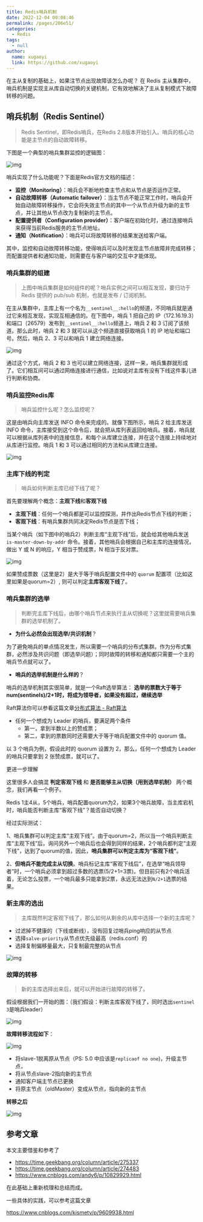 ```yaml
---
title: Redis哨兵机制
date: 2022-12-04 00:08:46
permalink: /pages/206e51/
categories: 
  - Redis
tags: 
  - null
author: 
  name: xugaoyi
  link: https://github.com/xugaoyi
---
```

在主从复制的基础上，如果注节点出现故障该怎么办呢？ 在 Redis 主从集群中，哨兵机制是实现主从库自动切换的关键机制，它有效地解决了主从复制模式下故障转移的问题。

## 哨兵机制（Redis Sentinel）

> Redis Sentinel，即Redis哨兵，在Redis 2.8版本开始引入。哨兵的核心功能是主节点的自动故障转移。

下图是一个典型的哨兵集群监控的逻辑图：

![img](https://img.jssjqd.cn/202212040010405.png)

哨兵实现了什么功能呢？下面是Redis官方文档的描述：

- **监控（Monitoring）**：哨兵会不断地检查主节点和从节点是否运作正常。
- **自动故障转移（Automatic failover）**：当主节点不能正常工作时，哨兵会开始自动故障转移操作，它会将失效主节点的其中一个从节点升级为新的主节点，并让其他从节点改为复制新的主节点。
- **配置提供者（Configuration provider）**：客户端在初始化时，通过连接哨兵来获得当前Redis服务的主节点地址。
- **通知（Notification）**：哨兵可以将故障转移的结果发送给客户端。

其中，监控和自动故障转移功能，使得哨兵可以及时发现主节点故障并完成转移；而配置提供者和通知功能，则需要在与客户端的交互中才能体现。

### 哨兵集群的组建

> 上图中哨兵集群是如何组件的呢？哨兵实例之间可以相互发现，要归功于 Redis 提供的 pub/sub 机制，也就是发布 / 订阅机制。

在主从集群中，主库上有一个名为`__sentinel__:hello`的频道，不同哨兵就是通过它来相互发现，实现互相通信的。在下图中，哨兵 1 把自己的 IP（172.16.19.3）和端口（26579）发布到`__sentinel__:hello`频道上，哨兵 2 和 3 订阅了该频道。那么此时，哨兵 2 和 3 就可以从这个频道直接获取哨兵 1 的 IP 地址和端口号。然后，哨兵 2、3 可以和哨兵 1 建立网络连接。

![img](https://img.jssjqd.cn/202212040011276.jpeg)

通过这个方式，哨兵 2 和 3 也可以建立网络连接，这样一来，哨兵集群就形成了。它们相互间可以通过网络连接进行通信，比如说对主库有没有下线这件事儿进行判断和协商。

### 哨兵监控Redis库

> 哨兵监控什么呢？怎么监控呢？

这是由哨兵向主库发送 INFO 命令来完成的。就像下图所示，哨兵 2 给主库发送 INFO 命令，主库接受到这个命令后，就会把从库列表返回给哨兵。接着，哨兵就可以根据从库列表中的连接信息，和每个从库建立连接，并在这个连接上持续地对从库进行监控。哨兵 1 和 3 可以通过相同的方法和从库建立连接。

![img](https://img.jssjqd.cn/202212040011954.jpeg)

### 主库下线的判定

> 哨兵如何判断主库已经下线了呢？

首先要理解两个概念：**主观下线**和**客观下线**

- **主观下线**：任何一个哨兵都是可以监控探测，并作出Redis节点下线的判断；
- **客观下线**：有哨兵集群共同决定Redis节点是否下线；

当某个哨兵（如下图中的哨兵2）判断主库“主观下线”后，就会给其他哨兵发送 `is-master-down-by-addr` 命令。接着，其他哨兵会根据自己和主库的连接情况，做出 Y 或 N 的响应，Y 相当于赞成票，N 相当于反对票。

![img](https://img.jssjqd.cn/202212040011569.jpeg)

如果赞成票数（这里是2）是大于等于哨兵配置文件中的 `quorum` 配置项（比如这里如果是quorum=2）, 则可以判定**主库客观下线**了。

### 哨兵集群的选举

> 判断完主库下线后，由哪个哨兵节点来执行主从切换呢？这里就需要哨兵集群的选举机制了。

- **为什么必然会出现选举/共识机制**？

为了避免哨兵的单点情况发生，所以需要一个哨兵的分布式集群。作为分布式集群，必然涉及共识问题（即选举问题）；同时故障的转移和通知都只需要一个主的哨兵节点就可以了。

- **哨兵的选举机制是什么样的**？

哨兵的选举机制其实很简单，就是一个Raft选举算法： **选举的票数大于等于num(sentinels)/2+1时，将成为领导者，如果没有超过，继续选举**

Raft算法你可以参看这篇文章[分布式算法 - Raft算法](https://pdai.tech/md/algorithm/alg-domain-distribute-x-raft.html)

- 任何一个想成为 Leader 的哨兵，要满足两个条件
  - 第一，拿到半数以上的赞成票；
  - 第二，拿到的票数同时还需要大于等于哨兵配置文件中的 quorum 值。

以 3 个哨兵为例，假设此时的 quorum 设置为 2，那么，任何一个想成为 Leader 的哨兵只要拿到 2 张赞成票，就可以了。

更进一步理解

这里很多人会搞混 **判定客观下线** 和 **是否能够主从切换（用到选举机制）** 两个概念，我们再看一个例子。

Redis 1主4从，5个哨兵，哨兵配置quorum为2，如果3个哨兵故障，当主库宕机时，哨兵能否判断主库“客观下线”？能否自动切换？

经过实际测试：

1、哨兵集群可以判定主库“主观下线”。由于quorum=2，所以当一个哨兵判断主库“主观下线”后，询问另外一个哨兵后也会得到同样的结果，2个哨兵都判定“主观下线”，达到了quorum的值，因此，**哨兵集群可以判定主库为“客观下线”**。

2、**但哨兵不能完成主从切换**。哨兵标记主库“客观下线后”，在选举“哨兵领导者”时，一个哨兵必须拿到超过多数的选票(5/2+1=3票)。但目前只有2个哨兵活着，无论怎么投票，一个哨兵最多只能拿到2票，永远无法达到`N/2+1`选票的结果。

### 新主库的选出

> 主库既然判定客观下线了，那么如何从剩余的从库中选择一个新的主库呢？

- 过滤掉不健康的（下线或断线），没有回复过哨兵ping响应的从节点
- 选择`salve-priority`从节点优先级最高（redis.conf）的
- 选择复制偏移量最大，只复制最完整的从节点

![img](https://pdai.tech/images/db/redis/db-redis-sen-3.jpg)

### 故障的转移

> 新的主库选择出来后，就可以开始进行故障的转移了。

假设根据我们一开始的图：（我们假设：判断主库客观下线了，同时选出`sentinel 3`是哨兵leader）

![img](https://pdai.tech/images/db/redis/db-redis-sen-1.png)

**故障转移流程如下**：

![img](https://pdai.tech/images/db/redis/db-redis-sen-4.png)

- 将slave-1脱离原从节点（PS: 5.0 中应该是`replicaof no one`)，升级主节点，
- 将从节点slave-2指向新的主节点
- 通知客户端主节点已更换
- 将原主节点（oldMaster）变成从节点，指向新的主节点

**转移之后**

![img](https://pdai.tech/images/db/redis/db-redis-sen-5.png)

## 参考文章

本文主要借鉴和参考了

- https://time.geekbang.org/column/article/275337
- https://time.geekbang.org/column/article/274483
- https://www.cnblogs.com/andy6/p/10829929.html

在此基础上重新梳理和总结而成。

一些具体的实践，可以参考这篇文章

https://www.cnblogs.com/kismetv/p/9609938.html